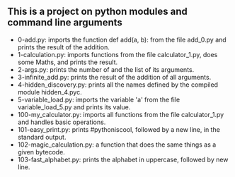 ## This is a project on python modules and command line arguments
* 0-add.py:  imports the function def add(a, b): from the file
  add_0.py and prints the result of the addition.
* 1-calculation.py: imports functions from the file calculator_1.py,
  does some Maths, and prints the result.
* 2-args.py: prints the number of and the list of its arguments.
* 3-infinite_add.py: prints the result of the addition of all arguments.
* 4-hidden_discovery.py: prints all the names defined by the compiled
  module hidden_4.pyc.
* 5-variable_load.py:  imports the variable 'a' from the file
  variable_load_5.py and prints its value.
* 100-my_calculator.py: imports all functions from the file calculator_1.py
  and handles basic operations.
* 101-easy_print.py: prints #pythoniscool, followed by a new line,
  in the standard output.
* 102-magic_calculation.py: a function that does the same things as a
  given bytecode.
* 103-fast_alphabet.py: prints the alphabet in uppercase, followed by new line.